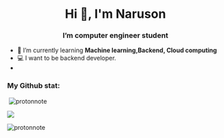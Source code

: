 <!-- ### Hi there 👋 -->

<!--
**protonnote/protonnote** is a ✨ _special_ ✨ repository because its `README.md` (this file) appears on your GitHub profile.

Here are some ideas to get you started:

- 🔭 I’m currently working on ...
- 🌱 I’m currently learning ...
- 👯 I’m looking to collaborate on ...
- 🤔 I’m looking for help with ...
- 💬 Ask me about ...
- 📫 How to reach me: ...
- 😄 Pronouns: ...
- ⚡ Fun fact: ...
-->
<h1 align="center">Hi 👋, I'm Naruson</h1>
<h3 align="center">I’m computer engineer student</h3>

- 🌱 I’m currently learning **Machine learning,Backend, Cloud computing**
- 💻 I want to be backend developer.
- 
<h3 align="left">My Github stat:</h3>

<p>&nbsp;<img align="center" src="https://github-readme-stats.vercel.app/api?username=protonnote&show_icons=true&locale=en" alt="protonnote" /></p>
<p><img align="center" src="(https://github-readme-stats.vercel.app/api/top-langs/?username=your-github-username&layout=compact&theme=vision-friendly-dark)](https://github.com/anuraghazra/github-readme-stats)" /></p>
<p><img align="center" src="https://github-readme-streak-stats.herokuapp.com/?user=protonnote&" alt="protonnote" /></p>
